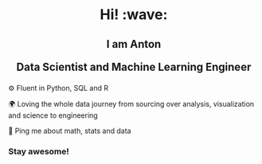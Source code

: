 <h1 align='center'> 
Hi! :wave:
</h1>

<h2 align='center'> 
I am Anton
  
Data Scientist and Machine Learning Engineer
</h2>

⚙️ Fluent in Python, SQL and R

🌍 Loving the whole data journey from sourcing over analysis, visualization and science to engineering

💬 Ping me about math, stats and data

### Stay awesome!

</p>
